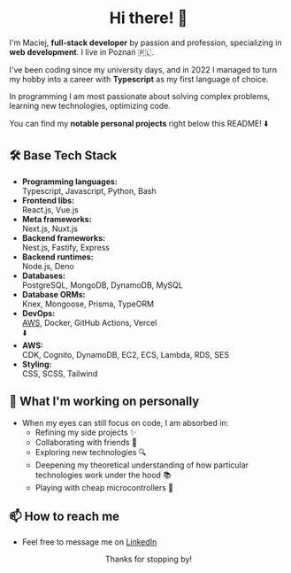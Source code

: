 <div align="center">
<h1>Hi there! 👋</h1>  
</div>

I'm Maciej, **full-stack developer** by passion and profession, specializing in **web development**. I live in Poznań 🇵🇱.  

I've been coding since my university days, and in 2022 I managed to turn my hobby into a career with **Typescript** as my first language of choice.  

In programming I am most passionate about solving complex problems, learning new technologies, optimizing code.

You can find my **notable personal projects** right below this README! ⬇️

## 🛠️ Base Tech Stack
- **Programming languages:**  
Typescript, Javascript, Python, Bash  
- **Frontend libs:**  
React.js, Vue.js  
- **Meta frameworks:**  
Next.js, Nuxt.js  
- **Backend frameworks:**  
Nest.js, Fastify, Express  
- **Backend runtimes:**  
Node.js, Deno  
- **Databases:**  
PostgreSQL, MongoDB, DynamoDB, MySQL  
- **Database ORMs:**  
Knex, Mongoose, Prisma, TypeORM  
- **DevOps:**  
<ins>AWS</ins>, Docker, GitHub Actions, Vercel  
⬇️  
- **AWS:**  
CDK, Cognito, DynamoDB, EC2, ECS, Lambda, RDS, SES  
- **Styling:**  
CSS, SCSS, Tailwind

## 🚀 What I'm working on personally  
- When my eyes can still focus on code, I am absorbed in:  
    * Refining my side projects ✨  
    * Collaborating with friends 🤝  
    * Exploring new technologies 🔍  
    * Deepening my theoretical understanding of how particular technologies work under the hood 📚  
    * Playing with cheap microcontrollers 🤖  

## 📫 How to reach me  
- Feel free to message me on [LinkedIn](https://www.linkedin.com/in/mcjkon)

<div align="center">
Thanks for stopping by!
</div>